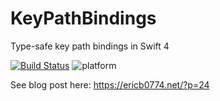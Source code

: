 # KeyPathBindings
Type-safe key path bindings in Swift 4

[![Build Status](https://travis-ci.org/ericb0774/KeyPathBindings.svg?branch=master)](https://travis-ci.org/ericb0774/KeyPathBindings) ![platform](https://img.shields.io/badge/platform-iOS%20%3E%3D%2010.3.1-blue.svg)

See blog post here: https://ericb0774.net/?p=24

